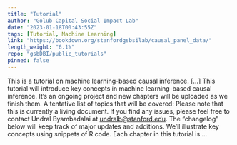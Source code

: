 ```yaml
---
title: "Tutorial"
author: "Golub Capital Social Impact Lab"
date: "2023-01-18T00:43:55Z"
tags: [Tutorial, Machine Learning]
link: "https://bookdown.org/stanfordgsbsilab/causal_panel_data/"
length_weight: "6.1%"
repo: "gsbDBI/public_tutorials"
pinned: false
---
```


This is a tutorial on machine learning-based causal inference. [...] This tutorial will introduce key concepts in machine learning-based causal inference. It’s an ongoing project and new chapters will be uploaded as we finish them. A tentative list of topics that will be covered: Please note that this is currently a living document. If you find any issues, please feel free to contact Undral Byambadalai at undralb@stanford.edu. The “changelog” below will keep track of major updates and additions. We’ll illustrate key concepts using snippets of R code. Each chapter in this tutorial is ...

